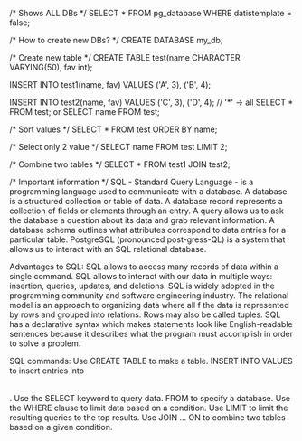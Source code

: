 /* Shows ALL DBs */
SELECT * FROM pg_database WHERE datistemplate = false;


/* How to create new DBs? */
CREATE DATABASE my_db;


/* Create new table */
CREATE TABLE test(name CHARACTER VARYING(50), fav int);

INSERT INTO test1(name, fav) 
    VALUES 
        ('A', 3), 
        ('B', 4);
        
INSERT INTO test2(name, fav) 
    VALUES 
        ('C', 3), 
        ('D', 4);
// '*' -> all 
SELECT * FROM test; or SELECT name FROM test;


/* Sort values */
SELECT * FROM test ORDER BY name;


/* Select only 2 value */
SELECT name FROM test LIMIT 2;


/* Combine two tables */
SELECT * FROM test1 JOIN test2;


/* Important information */
SQL - Standard Query Language - is a programming language used to communicate with a database.
A database is a structured collection or table of data.
A database record represents a collection of fields or elements through an entry.
A query allows us to ask the database a question about its data and grab relevant information.
A database schema outlines what attributes correspond to data entries for a particular table.
PostgreSQL (pronounced post-gress-QL) is a system that allows us to interact with an SQL relational database.

Advantages to SQL:
SQL allows to access many records of data within a single command.
SQL allows to interact with our data in multiple ways: insertion, queries, updates, and deletions.
SQL is widely adopted in the programming community and software engineering industry.
The relational model is an approach to organizing data where all f the data is represented by rows and grouped into relations.
Rows may also be called tuples.
SQL has a declarative syntax which makes statements look like English-readable sentences because it describes what the program must accomplish in order to solve a problem.

SQL commands:
Use CREATE TABLE to make a table. INSERT INTO <table> VALUES to insert entries into <table>.
Use the SELECT keyword to query data. FROM to specify a database.
Use the WHERE clause to limit data based on a condition. Use LIMIT <number> to limit the resulting queries to the top <number> results.
Use JOIN … ON to combine two tables based on a given condition.


